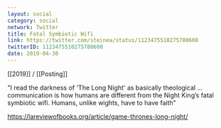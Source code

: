 ```yaml
---
layout: social
category: social
network: Twitter
title: Fatal Symbiotic Wifi
link: https://twitter.com/steinea/status/1123475510275780608
twitterID: 1123475510275780608
date: 2019-04-30
---
```


[[2019]] / [[Posting]]

"I read the darkness of 'The Long Night' as basically theological ... communication is how humans are different from the Night King’s fatal symbiotic wifi. Humans, unlike wights, have to have faith"

<https://lareviewofbooks.org/article/game-thrones-long-night/>
